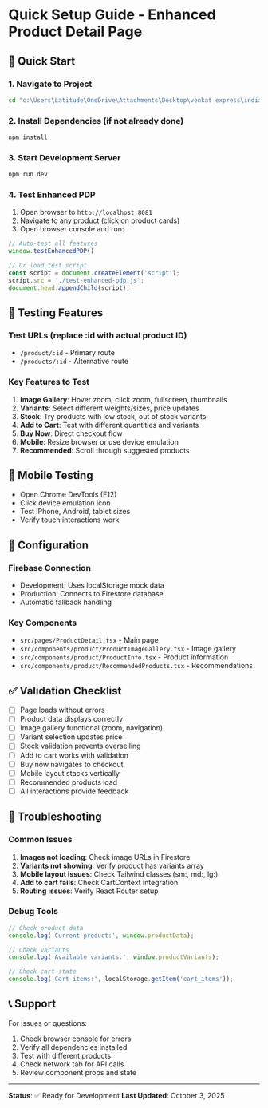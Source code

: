 # Quick Setup Guide - Enhanced Product Detail Page

## 🚀 Quick Start

### 1. Navigate to Project
```bash
cd "c:\Users\Latitude\OneDrive\Attachments\Desktop\venkat express\indias-touch-express-47"
```

### 2. Install Dependencies (if not already done)
```bash
npm install
```

### 3. Start Development Server
```bash
npm run dev
```

### 4. Test Enhanced PDP
1. Open browser to `http://localhost:8081`
2. Navigate to any product (click on product cards)
3. Open browser console and run:
```javascript
// Auto-test all features
window.testEnhancedPDP()

// Or load test script
const script = document.createElement('script');
script.src = './test-enhanced-pdp.js';
document.head.appendChild(script);
```

## 🧪 Testing Features

### Test URLs (replace :id with actual product ID)
- `/product/:id` - Primary route
- `/products/:id` - Alternative route

### Key Features to Test
1. **Image Gallery**: Hover zoom, click zoom, fullscreen, thumbnails
2. **Variants**: Select different weights/sizes, price updates
3. **Stock**: Try products with low stock, out of stock variants
4. **Add to Cart**: Test with different quantities and variants
5. **Buy Now**: Direct checkout flow
6. **Mobile**: Resize browser or use device emulation
7. **Recommended**: Scroll through suggested products

## 📱 Mobile Testing
- Open Chrome DevTools (F12)
- Click device emulation icon
- Test iPhone, Android, tablet sizes
- Verify touch interactions work

## 🔧 Configuration

### Firebase Connection
- Development: Uses localStorage mock data
- Production: Connects to Firestore database
- Automatic fallback handling

### Key Components
- `src/pages/ProductDetail.tsx` - Main page
- `src/components/product/ProductImageGallery.tsx` - Image gallery
- `src/components/product/ProductInfo.tsx` - Product information
- `src/components/product/RecommendedProducts.tsx` - Recommendations

## ✅ Validation Checklist

- [ ] Page loads without errors
- [ ] Product data displays correctly
- [ ] Image gallery functional (zoom, navigation)
- [ ] Variant selection updates price
- [ ] Stock validation prevents overselling
- [ ] Add to cart works with validation
- [ ] Buy now navigates to checkout
- [ ] Mobile layout stacks vertically
- [ ] Recommended products load
- [ ] All interactions provide feedback

## 🐛 Troubleshooting

### Common Issues
1. **Images not loading**: Check image URLs in Firestore
2. **Variants not showing**: Verify product has variants array
3. **Mobile layout issues**: Check Tailwind classes (sm:, md:, lg:)
4. **Add to cart fails**: Check CartContext integration
5. **Routing issues**: Verify React Router setup

### Debug Tools
```javascript
// Check product data
console.log('Current product:', window.productData);

// Check variants
console.log('Available variants:', window.productVariants);

// Check cart state
console.log('Cart items:', localStorage.getItem('cart_items'));
```

## 📞 Support

For issues or questions:
1. Check browser console for errors
2. Verify all dependencies installed
3. Test with different products
4. Check network tab for API calls
5. Review component props and state

---
**Status**: ✅ Ready for Development
**Last Updated**: October 3, 2025
